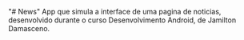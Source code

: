 "# News" 
App que simula a interface de uma pagina de noticias, desenvolvido durante o curso Desenvolvimento Android, de Jamilton Damasceno.
